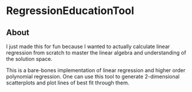 # RegressionEducationTool

## About
I just made this for fun because I wanted to actually calculate linear regression from scratch to master the linear algebra and understanding of the solution space.  

This is a bare-bones implementation of linear regression and higher order polynomial regression. One can use this tool to generate 2-dimensional scatterplots and plot lines of best fit through them. 